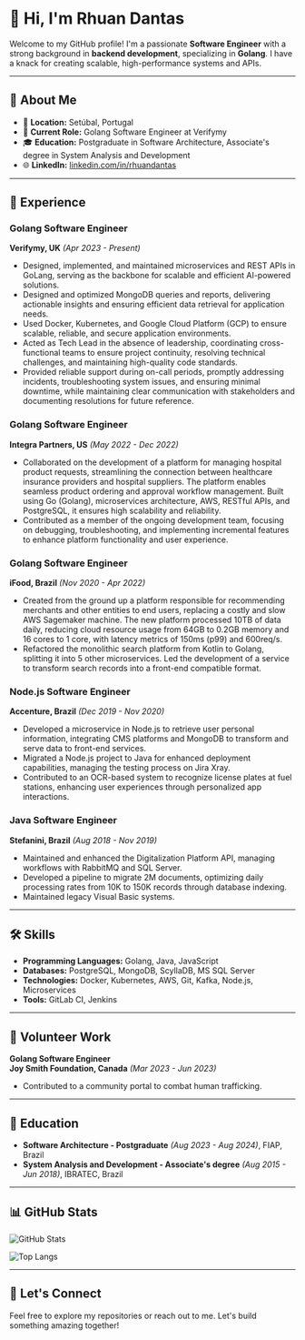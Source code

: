 # 👋 Hi, I'm Rhuan Dantas

Welcome to my GitHub profile! I'm a passionate **Software Engineer** with a strong background in **backend development**, specializing in **Golang**. I have a knack for creating scalable, high-performance systems and APIs.

---

## 🚀 About Me

- 📍 **Location:** Setúbal, Portugal  
- 🌟 **Current Role:** Golang Software Engineer at Verifymy  
- 🎓 **Education:** Postgraduate in Software Architecture, Associate's degree in System Analysis and Development
- 🌐 **LinkedIn:** [linkedin.com/in/rhuandantas](https://www.linkedin.com/in/rhuandantas/)

---

## 💼 Experience

### Golang Software Engineer  
**Verifymy, UK** *(Apr 2023 - Present)*  
- Designed, implemented, and maintained microservices and REST APIs in GoLang, serving as the backbone for scalable and efficient AI-powered solutions.
- Designed and optimized MongoDB queries and reports, delivering actionable insights and ensuring efficient data retrieval for application needs.
- Used Docker, Kubernetes, and Google Cloud Platform (GCP) to ensure scalable, reliable, and secure application environments.
- Acted as Tech Lead in the absence of leadership, coordinating cross-functional teams to ensure project continuity, resolving technical challenges, and maintaining high-quality code standards.
- Provided reliable support during on-call periods, promptly addressing incidents, troubleshooting system issues, and ensuring minimal downtime, while maintaining clear communication with stakeholders and documenting resolutions for future reference.

### Golang Software Engineer  
**Integra Partners, US** *(May 2022 - Dec 2022)*  
- Collaborated on the development of a platform for managing hospital product requests, streamlining the connection between healthcare insurance providers and hospital suppliers. The platform enables seamless product ordering and approval workflow management. Built using Go (Golang), microservices architecture, AWS, RESTful APIs, and PostgreSQL, it ensures high scalability and reliability.
- Contributed as a member of the ongoing development team, focusing on debugging, troubleshooting, and implementing incremental features to enhance platform functionality and user experience.

### Golang Software Engineer  
**iFood, Brazil** *(Nov 2020 - Apr 2022)*  
- Created from the ground up a platform responsible for recommending merchants and other entities to end users, replacing a costly and slow AWS Sagemaker machine. The new platform processed 10TB of data daily, reducing cloud resource usage from 64GB to 0.2GB memory and 16 cores to 1 core, with latency metrics of 150ms (p99) and 600req/s.
- Refactored the monolithic search platform from Kotlin to Golang, splitting it into 5 other microservices. Led the development of a service to transform search records into a front-end compatible format.

### Node.js Software Engineer  
**Accenture, Brazil** *(Dec 2019 - Nov 2020)*  
- Developed a microservice in Node.js to retrieve user personal information, integrating CMS platforms and MongoDB to transform and serve data to front-end services.
- Migrated a Node.js project to Java for enhanced deployment capabilities, managing the testing process on Jira Xray.
- Contributed to an OCR-based system to recognize license plates at fuel stations, enhancing user experiences through personalized app interactions.

### Java Software Engineer  
**Stefanini, Brazil** *(Aug 2018 - Nov 2019)*  
- Maintained and enhanced the Digitalization Platform API, managing workflows with RabbitMQ and SQL Server.
- Developed a pipeline to migrate 2M documents, optimizing daily processing rates from 10K to 150K records through database indexing.
- Maintained legacy Visual Basic systems.

---

## 🛠️ Skills

- **Programming Languages:** Golang, Java, JavaScript  
- **Databases:** PostgreSQL, MongoDB, ScyllaDB, MS SQL Server  
- **Technologies:** Docker, Kubernetes, AWS, Git, Kafka, Node.js, Microservices  
- **Tools:** GitLab CI, Jenkins  

---

## 🌱 Volunteer Work

**Golang Software Engineer**  
**Joy Smith Foundation, Canada** *(Mar 2023 - Jun 2023)*  
- Contributed to a community portal to combat human trafficking.  

---

## 📘 Education

- **Software Architecture - Postgraduate** *(Aug 2023 - Aug 2024)*, FIAP, Brazil
- **System Analysis and Development - Associate's degree** *(Aug 2015 - Jun 2018)*, IBRATEC, Brazil

---

## 📊 GitHub Stats
![GitHub Stats](https://github-readme-stats.vercel.app/api?username=rhuandantas&show_icons=true&theme=radical)

![Top Langs](https://github-readme-stats.vercel.app/api/top-langs/?username=rhuandantas&layout=compact&theme=radical)

---

## 🤝 Let's Connect

Feel free to explore my repositories or reach out to me. Let's build something amazing together!
